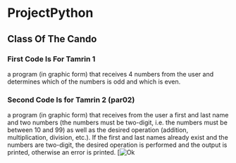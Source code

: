 # ProjectPython
## Class Of The Cando
### First Code Is For Tamrin 1
a program (in graphic form) that receives 4 numbers from the user and determines which of the numbers is odd and which is even.
### Second Code Is for Tamrin 2 (par02)
a program (in graphic form) that receives from the user a first and last name and two numbers (the numbers must be two-digit, i.e. the numbers must be between 10 and 99) as well as the desired operation (addition, multiplication, division, etc.). If the first and last names already exist and the numbers are two-digit, the desired operation is performed and the output is printed, otherwise an error is printed.
[![Ok]([https://www.flickr.com/photos/beaurogers/31833779864/in/photolist-Qv3rFw-34mt9F-a9Cmfy-5Ha3Zi-9msKdv-o3hgjr-hWpUte-4WMsJ1-KUQ8N-deshUb-vssBD-6CQci6-8AFCiD-zsJWT-nNfsgB-dPDwZJ-bn9JGn-5HtSXY-6CUhAL-a4UTXB-ugPum-KUPSo-fBLNm-6CUmpy-4WMsc9-8a7D3T-83KJev-6CQ2bK-nNusHJ-a78rQH-nw3NvT-7aq2qf-8wwBso-3nNceh-ugSKP-4mh4kh-bbeeqH-a7biME-q3PtTf-brFpgb-cg38zw-bXMZc-nJPELD-f58Lmo-bXMYG-bz8AAi-bxNtNT-bXMYi-bXMY6-bXMYv](https://play-lh.googleusercontent.com/QWFDWOH7eEsvleE2YBYvRkfOokZjeEnMyFyavXFQ6C74WLRSUVBFLkHib7qKzRc-3tU))
